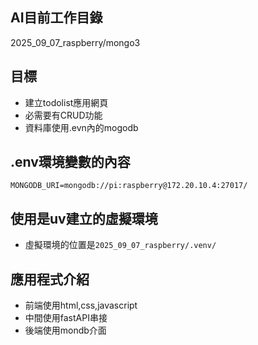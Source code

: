 ## AI目前工作目錄

2025_09_07_raspberry/mongo3

## 目標

- 建立todolist應用網頁
- 必需要有CRUD功能
- 資料庫使用.evn內的mogodb

## .env環境變數的內容

```
MONGODB_URI=mongodb://pi:raspberry@172.20.10.4:27017/
```

## 使用是uv建立的虛擬環境

- 虛擬環境的位置是`2025_09_07_raspberry/.venv/`



## 應用程式介紹
- 前端使用html,css,javascript
- 中間使用fastAPI串接
- 後端使用mondb介面

